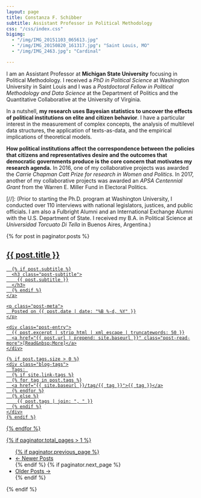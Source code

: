 ```yaml
---
layout: page
title: Constanza F. Schibber
subtitle: Assistant Professor in Political Methodology
css: "/css/index.css"
bigimg:
  - "/img/IMG_20151103_065613.jpg"
  - "/img/IMG_20150820_161317.jpg": "Saint Louis, MO"
  - "/img/IMG_2463.jpg": "Cardinal"

---
```


I am an Assistant Professor at **Michigan State University** focusing in Political Methodology. I received a *PhD in Political Science* at Washington University in Saint Louis and I was a *Postdoctoral Fellow in Political Methodology and Data Science* at the Department of Politics and the Quantitative Collaborative at the University of Virginia.

In a nutshell, **my research uses Bayesian statistics to uncover the effects of political institutions on elite and citizen behavior**. I have a particular interest in the measurement of complex concepts, the analysis of multilevel data structures, the application of texts-as-data, and the empirical implications of theoretical models.

**How political institutions affect the correspondence between the policies that citizens and representatives desire and the outcomes that democratic governments produce is the core concern that motivates my research agenda.**  In 2016, one of my collaborative projects was awarded the *Carrie Chapman Catt Prize for research in Women and Politics*. In 2017, another of my collaborative projects was awarded an *APSA Centennial Grant* from the Warren E. Miller Fund in Electoral Politics.

[//]: (Prior to starting the Ph.D. program at Washington University, I conducted over 110 interviews with national legislators, justices, and public officials. I am also a Fulbright Alumni and an International Exchange Alumni with the U.S. Department of State. I received my B.A. in Political Science at *Universidad Torcuato Di Tella* in Buenos Aires, Argentina.)  


<div class="posts-list">
  {% for post in paginator.posts %}
  <article class="post-preview">
    <a href="{{ post.url | prepend: site.baseurl }}">
	  <h2 class="post-title">{{ post.title }}</h2>

	  {% if post.subtitle %}
	  <h3 class="post-subtitle">
	    {{ post.subtitle }}
	  </h3>
	  {% endif %}
    </a>

    <p class="post-meta">
      Posted on {{ post.date | date: "%B %-d, %Y" }}
    </p>

    <div class="post-entry">
      {{ post.excerpt | strip_html | xml_escape | truncatewords: 50 }}
	  <a href="{{ post.url | prepend: site.baseurl }}" class="post-read-more">[Read&nbsp;More]</a>
    </div>

    {% if post.tags.size > 0 %}
    <div class="blog-tags">
      Tags: 
      {% if site.link-tags %}
      {% for tag in post.tags %}
      <a href="{{ site.baseurl }}/tag/{{ tag }}">{{ tag }}</a>
      {% endfor %}
      {% else %}
        {{ post.tags | join: ", " }}
      {% endif %}
    </div>
    {% endif %}

   </article>
  {% endfor %}
</div>

{% if paginator.total_pages > 1 %}
<ul class="pager main-pager">
  {% if paginator.previous_page %}
  <li class="previous">
    <a href="{{ paginator.previous_page_path | prepend: site.baseurl | replace: '//', '/' }}">&larr; Newer Posts</a>
  </li>
  {% endif %}
  {% if paginator.next_page %}
  <li class="next">
    <a href="{{ paginator.next_page_path | prepend: site.baseurl | replace: '//', '/' }}">Older Posts &rarr;</a>
  </li>
  {% endif %}
</ul>
{% endif %}
